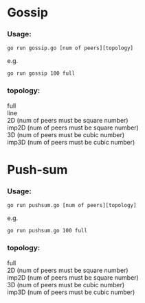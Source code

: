 # Gossip    
  
### Usage:  
```  
go run gossip.go [num of peers][topology]  
```
e.g. 
```
go run gossip 100 full    
```
  
### topology:  
full    
line    
2D    (num of peers must be square number)  
imp2D (num of peers must be square number)  
3D    (num of peers must be cubic number)  
imp3D (num of peers must be cubic number)  
  
# Push-sum  
  
### Usage:
```   
go run pushsum.go [num of peers][topology]  
```
e.g. 
```
go run pushsum.go 100 full  
```
  
### topology:  
full  
2D    (num of peers must be square number)  
imp2D (num of peers must be square number)  
3D    (num of peers must be cubic number)  
imp3D (num of peers must be cubic number)  
